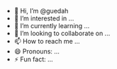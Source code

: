- 👋 Hi, I’m @guedah
- 👀 I’m interested in ...
- 🌱 I’m currently learning ...
- 💞️ I’m looking to collaborate on ...
- 📫 How to reach me ...
- 😄 Pronouns: ...
- ⚡ Fun fact: ...

<!---
guedah/guedah is a ✨ special ✨ repository because its `README.md` (this file) appears on your GitHub profile.
You can click the Preview link to take a look at your changes.
--->
